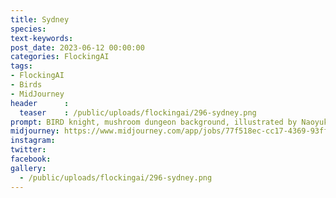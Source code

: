 ```yaml
---
title: Sydney
species: 
text-keywords: 
post_date: 2023-06-12 00:00:00
categories: FlockingAI
tags:
- FlockingAI
- Birds
- MidJourney 
header      :
  teaser    : /public/uploads/flockingai/296-sydney.png
prompt: BIRD knight, mushroom dungeon background, illustrated by Naoyuki Kato
midjourney: https://www.midjourney.com/app/jobs/77f518ec-cc17-4369-93ff-128680631ae2
instagram: 
twitter: 
facebook: 
gallery: 
  - /public/uploads/flockingai/296-sydney.png
---
```


